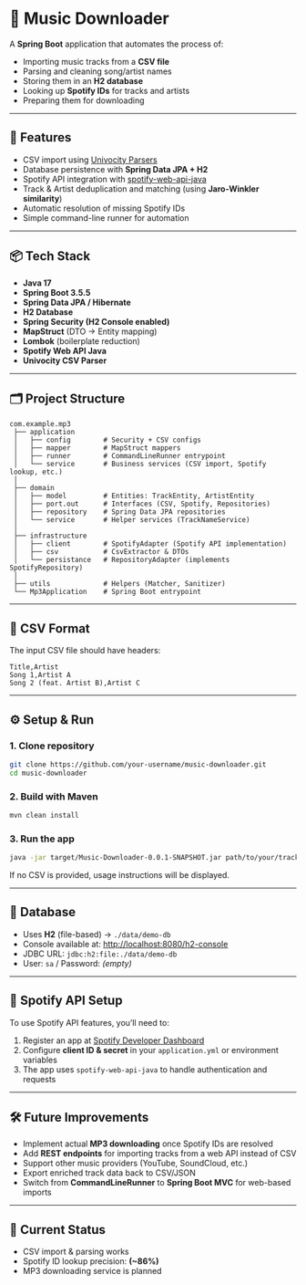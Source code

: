 # 🎵 Music Downloader

A **Spring Boot** application that automates the process of:

- Importing music tracks from a **CSV file**
- Parsing and cleaning song/artist names
- Storing them in an **H2 database**
- Looking up **Spotify IDs** for tracks and artists
- Preparing them for downloading

---

## 🚀 Features

- CSV import using [Univocity Parsers](https://github.com/uniVocity/univocity-parsers)
- Database persistence with **Spring Data JPA + H2**
- Spotify API integration with [spotify-web-api-java](https://github.com/spotify-web-api-java/spotify-web-api-java)
- Track & Artist deduplication and matching (using **Jaro-Winkler similarity**)
- Automatic resolution of missing Spotify IDs
- Simple command-line runner for automation

---

## 📦 Tech Stack

- **Java 17**
- **Spring Boot 3.5.5**
- **Spring Data JPA / Hibernate**
- **H2 Database**
- **Spring Security (H2 Console enabled)**
- **MapStruct** (DTO → Entity mapping)
- **Lombok** (boilerplate reduction)
- **Spotify Web API Java**
- **Univocity CSV Parser**

---

## 🗂️ Project Structure

```
com.example.mp3
 ├── application
 │   ├── config        # Security + CSV configs
 │   ├── mapper        # MapStruct mappers
 │   ├── runner        # CommandLineRunner entrypoint
 │   └── service       # Business services (CSV import, Spotify lookup, etc.)
 │
 ├── domain
 │   ├── model         # Entities: TrackEntity, ArtistEntity
 │   ├── port.out      # Interfaces (CSV, Spotify, Repositories)
 │   ├── repository    # Spring Data JPA repositories
 │   └── service       # Helper services (TrackNameService)
 │
 ├── infrastructure
 │   ├── client        # SpotifyAdapter (Spotify API implementation)
 │   ├── csv           # CsvExtractor & DTOs
 │   └── persistance   # RepositoryAdapter (implements SpotifyRepository)
 │
 ├── utils             # Helpers (Matcher, Sanitizer)
 └── Mp3Application    # Spring Boot entrypoint
```

---

## 📂 CSV Format

The input CSV file should have headers:

```csv
Title,Artist
Song 1,Artist A
Song 2 (feat. Artist B),Artist C
```

---

## ⚙️ Setup & Run

### 1. Clone repository

```bash
git clone https://github.com/your-username/music-downloader.git
cd music-downloader
```

### 2. Build with Maven

```bash
mvn clean install
```

### 3. Run the app

```bash
java -jar target/Music-Downloader-0.0.1-SNAPSHOT.jar path/to/your/tracks.csv
```

If no CSV is provided, usage instructions will be displayed.

---

## 💾 Database

- Uses **H2** (file-based) → `./data/demo-db`
- Console available at: [http://localhost:8080/h2-console](http://localhost:8080/h2-console)
- JDBC URL: `jdbc:h2:file:./data/demo-db`
- User: `sa` / Password: *(empty)*

---

## 🔑 Spotify API Setup

To use Spotify API features, you’ll need to:

1. Register an app at [Spotify Developer Dashboard](https://developer.spotify.com/dashboard/)
2. Configure **client ID & secret** in your `application.yml` or environment variables
3. The app uses `spotify-web-api-java` to handle authentication and requests

---

## 🛠️ Future Improvements

- Implement actual **MP3 downloading** once Spotify IDs are resolved
- Add **REST endpoints** for importing tracks from a web API instead of CSV
- Support other music providers (YouTube, SoundCloud, etc.)
- Export enriched track data back to CSV/JSON
- Switch from **CommandLineRunner** to **Spring Boot MVC** for web-based imports

---

## 🎯 Current Status

- CSV import & parsing works
- Spotify ID lookup precision: **(~86%)**
- MP3 downloading service is planned